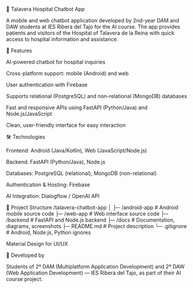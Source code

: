 🏥 Talavera Hospital Chatbot App

A mobile and web chatbot application developed by 2nd-year DAM and DAW students at IES Ribera del Tajo for the AI course. The app provides patients and visitors of the Hospital of Talavera de la Reina with quick access to hospital information and assistance.

📱 Features

AI-powered chatbot for hospital inquiries

Cross-platform support: mobile (Android) and web

User authentication with Firebase

Supports relational (PostgreSQL) and non-relational (MongoDB) databases

Fast and responsive APIs using FastAPI (Python/Java) and Node.js/JavaScript

Clean, user-friendly interface for easy interaction

🛠️ Technologies

Frontend: Android (Java/Kotlin), Web (JavaScript/Node.js)

Backend: FastAPI (Python/Java), Node.js

Databases: PostgreSQL (relational), MongoDB (non-relational)

Authentication & Hosting: Firebase

AI Integration: Dialogflow / OpenAI API

📂 Project Structure
/talavera-chatbot-app
│
├─ /android-app        # Android mobile source code
├─ /web-app            # Web interface source code
├─ /backend            # FastAPI and Node.js backend
├─ /docs               # Documentation, diagrams, screenshots
├─ README.md           # Project description
└─ .gitignore          # Android, Node.js, Python ignores

Material Design for UI/UX

👥 Developed by

Students of 2º DAM (Multiplatform Application Development) and 2º DAW (Web Application Development) — IES Ribera del Tajo, as part of their AI course project.
